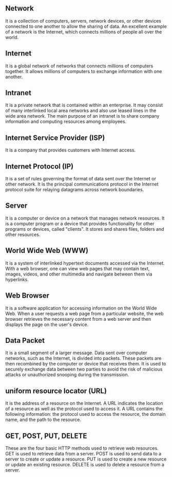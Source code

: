 ## Network
It is a collection of computers, servers, network devices, or other devices connected to one another to allow the sharing of data. An excellent example of a network is the Internet, which connects millions of people all over the world.

## Internet
It is a global network of networks that connects millions of computers together. It allows millions of computers to exchange information with one another.

## Intranet
It is a private network that is contained within an enterprise. It may consist of many interlinked local area networks and also use leased lines in the wide area network. The main purpose of an intranet is to share company information and computing resources among employees.

## Internet Service Provider (ISP)
It is a company that provides customers with Internet access.

## Internet Protocol (IP)
It is a set of rules governing the format of data sent over the Internet or other network. It is the principal communications protocol in the Internet protocol suite for relaying datagrams across network boundaries.

## Server
It is a computer or device on a network that manages network resources. It is a computer program or a device that provides functionality for other programs or devices, called "clients". It stores and shares files, folders and other resources.

## World Wide Web (WWW)
It is a system of interlinked hypertext documents accessed via the Internet. With a web browser, one can view web pages that may contain text, images, videos, and other multimedia and navigate between them via hyperlinks.

## Web Browser
It is a software application for accessing information on the World Wide Web. When a user requests a web page from a particular website, the web browser retrieves the necessary content from a web server and then displays the page on the user's device.

## Data Packet
It is a small segment of a larger message. Data sent over computer networks, such as the Internet, is divided into packets. These packets are then recombined by the computer or device that receives them. It is used to securely exchange data between two parties to avoid the risk of malicious attacks or unauthorized snooping during the transmission.

## uniform resource locator (URL)
It is the address of a resource on the Internet. A URL indicates the location of a resource as well as the protocol used to access it. A URL contains the following information: the protocol used to access the resource, the domain name, and the path to the resource.

## GET, POST, PUT, DELETE
These are the four basic HTTP methods used to retrieve web resources. GET is used to retrieve data from a server. POST is used to send data to a server to create or update a resource. PUT is used to create a new resource or update an existing resource. DELETE is used to delete a resource from a server.